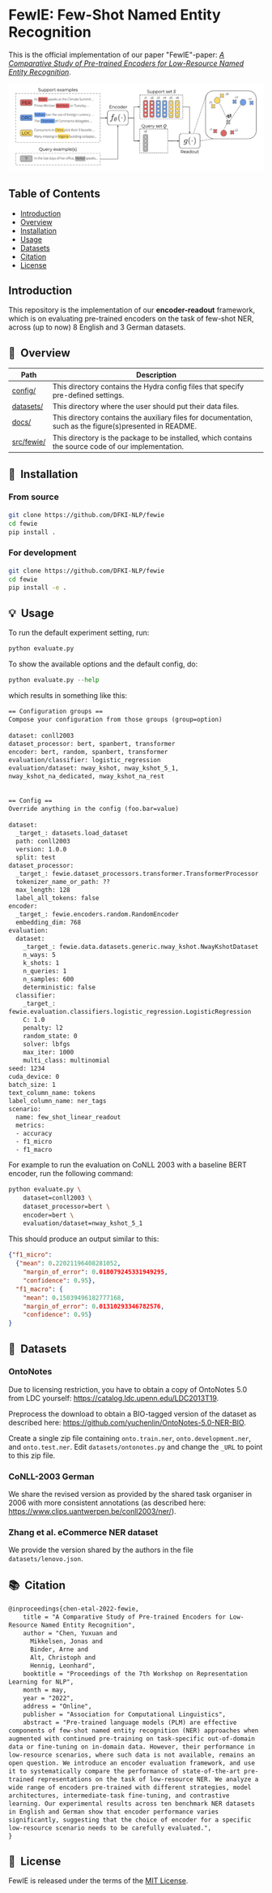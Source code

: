 # FewIE: Few-Shot Named Entity Recognition
This is the official implementation of our paper "FewIE"-paper: [*A Comparative Study of Pre-trained Encoders for Low-Resource Named Entity Recognition*](https://aclanthology.org/2022.repl4nlp-1.6/).

![Evaluation framework of few-shot NER](./docs/few_eval_framework.png)

## Table of Contents
- [Introduction](#introduction)
- [Overview](#-overview)
- [Installation](#-installation)
- [Usage](#-usage)
- [Datasets](#-datasets)
- [Citation](#-citation)
- [License](#-license)

## Introduction
This repository is the implementation of our **encoder-readout**  framework, which is on evaluating pre-trained encoders on the task of few-shot NER, across (up to now) 8 English and 3 German datasets.

## 🔭&nbsp; Overview
|**Path**|**Description**|
|---|---|
|[config/](./config/)|This directory contains the Hydra config files that specify pre-defined settings.|
|[datasets/](./datasets/)|This directory where the user should put their data files.|
|[docs/](./docs/)|This directory contains the auxiliary files for documentation, such as the figure(s)presented in README.|
|[src/fewie/](./src/fewie/)|This directory is the package to be installed, which contains the source code of our implementation.|

## 🚀&nbsp; Installation
### From source
```bash
git clone https://github.com/DFKI-NLP/fewie
cd fewie
pip install .
```

### For development
```bash
git clone https://github.com/DFKI-NLP/fewie
cd fewie
pip install -e .
```

## 💡&nbsp; Usage

To run the default experiment setting, run:
```python
python evaluate.py
```

To show the available options and the default config, do:
```python
python evaluate.py --help
```

which results in something like this:
```
== Configuration groups ==
Compose your configuration from those groups (group=option)

dataset: conll2003
dataset_processor: bert, spanbert, transformer
encoder: bert, random, spanbert, transformer
evaluation/classifier: logistic_regression
evaluation/dataset: nway_kshot, nway_kshot_5_1, nway_kshot_na_dedicated, nway_kshot_na_rest


== Config ==
Override anything in the config (foo.bar=value)

dataset:
  _target_: datasets.load_dataset
  path: conll2003
  version: 1.0.0
  split: test
dataset_processor:
  _target_: fewie.dataset_processors.transformer.TransformerProcessor
  tokenizer_name_or_path: ??
  max_length: 128
  label_all_tokens: false
encoder:
  _target_: fewie.encoders.random.RandomEncoder
  embedding_dim: 768
evaluation:
  dataset:
    _target_: fewie.data.datasets.generic.nway_kshot.NwayKshotDataset
    n_ways: 5
    k_shots: 1
    n_queries: 1
    n_samples: 600
    deterministic: false
  classifier:
    _target_: fewie.evaluation.classifiers.logistic_regression.LogisticRegression
    C: 1.0
    penalty: l2
    random_state: 0
    solver: lbfgs
    max_iter: 1000
    multi_class: multinomial
seed: 1234
cuda_device: 0
batch_size: 1
text_column_name: tokens
label_column_name: ner_tags
scenario:
  name: few_shot_linear_readout
  metrics:
  - accuracy
  - f1_micro
  - f1_macro
```

For example to run the evaluation on CoNLL 2003 with a baseline BERT encoder, run the following command:
```sh
python evaluate.py \
    dataset=conll2003 \
    dataset_processor=bert \
    encoder=bert \
    evaluation/dataset=nway_kshot_5_1
```

This should produce an output similar to this:
```json
{"f1_micro": 
  {"mean": 0.22021196408281052, 
    "margin_of_error": 0.018079245331949295, 
    "confidence": 0.95}, 
  "f1_macro": {
    "mean": 0.15039496182777168, 
    "margin_of_error": 0.01310293346782576, 
    "confidence": 0.95}
}
```

## 🔎&nbsp; Datasets

### OntoNotes
Due to licensing restriction, you have to obtain a copy of OntoNotes 5.0 
from LDC yourself: https://catalog.ldc.upenn.edu/LDC2013T19. 

Preprocess the download to obtain a BIO-tagged version of the dataset as 
described here: https://github.com/yuchenlin/OntoNotes-5.0-NER-BIO.

Create a single zip file containing `onto.train.ner`, `onto.development.ner`, and 
`onto.test.ner`. Edit `datasets/ontonotes.py` and change the `_URL` to point to this
zip file.

### CoNLL-2003 German
We share the revised version as provided by the shared task organiser
in 2006 with more consistent annotations (as described here: https://www.clips.uantwerpen.be/conll2003/ner/).

### Zhang et al. eCommerce NER dataset
We provide the version shared by the authors in the file `datasets/lenovo.json`.

## 📚&nbsp; Citation
```
@inproceedings{chen-etal-2022-fewie,
    title = "A Comparative Study of Pre-trained Encoders for Low-Resource Named Entity Recognition",
    author = "Chen, Yuxuan and
      Mikkelsen, Jonas and
      Binder, Arne and
      Alt, Christoph and
      Hennig, Leonhard",
    booktitle = "Proceedings of the 7th Workshop on Representation Learning for NLP",
    month = may,
    year = "2022",
    address = "Online",
    publisher = "Association for Computational Linguistics",
    abstract = "Pre-trained language models (PLM) are effective components of few-shot named entity recognition (NER) approaches when augmented with continued pre-training on task-specific out-of-domain data or fine-tuning on in-domain data. However, their performance in low-resource scenarios, where such data is not available, remains an open question. We introduce an encoder evaluation framework, and use it to systematically compare the performance of state-of-the-art pre-trained representations on the task of low-resource NER. We analyze a wide range of encoders pre-trained with different strategies, model architectures, intermediate-task fine-tuning, and contrastive learning. Our experimental results across ten benchmark NER datasets in English and German show that encoder performance varies significantly, suggesting that the choice of encoder for a specific low-resource scenario needs to be carefully evaluated.",
}
```

## 📘&nbsp; License
FewIE is released under the terms of the [MIT License](./LICENSE.txt).
